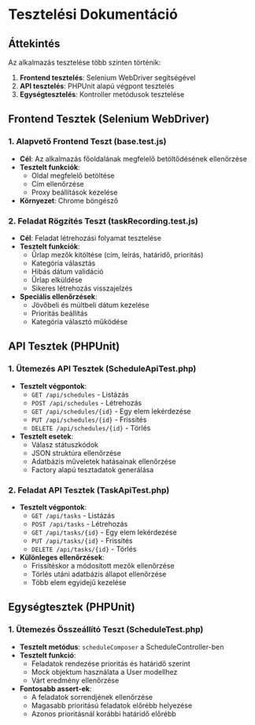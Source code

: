 # Tesztelési Dokumentáció

## Áttekintés

Az alkalmazás tesztelése több szinten történik:

1. **Frontend tesztelés**: Selenium WebDriver segítségével
2. **API tesztelés**: PHPUnit alapú végpont tesztelés
3. **Egységtesztelés**: Kontroller metódusok tesztelése

## Frontend Tesztek (Selenium WebDriver)

### 1. Alapvető Frontend Teszt (base.test.js)

- **Cél**: Az alkalmazás főoldalának megfelelő betöltődésének ellenőrzése
- **Tesztelt funkciók**:
    - Oldal megfelelő betöltése
    - Cím ellenőrzése
    - Proxy beállítások kezelése
- **Környezet**: Chrome böngésző

### 2. Feladat Rögzítés Teszt (taskRecording.test.js)

- **Cél**: Feladat létrehozási folyamat tesztelése
- **Tesztelt funkciók**:
    - Űrlap mezők kitöltése (cím, leírás, határidő, prioritás)
    - Kategória választás
    - Hibás dátum validáció
    - Űrlap elküldése
    - Sikeres létrehozás visszajelzés
- **Speciális ellenőrzések**:
    - Jövőbeli és múltbeli dátum kezelése
    - Prioritás beállítás
    - Kategória választó működése

## API Tesztek (PHPUnit)

### 1. Ütemezés API Tesztek (ScheduleApiTest.php)

- **Tesztelt végpontok**:
    - `GET /api/schedules` - Listázás
    - `POST /api/schedules` - Létrehozás
    - `GET /api/schedules/{id}` - Egy elem lekérdezése
    - `PUT /api/schedules/{id}` - Frissítés
    - `DELETE /api/schedules/{id}` - Törlés
- **Tesztelt esetek**:
    - Válasz státuszkódok
    - JSON struktúra ellenőrzése
    - Adatbázis műveletek hatásainak ellenőrzése
    - Factory alapú tesztadatok generálása

### 2. Feladat API Tesztek (TaskApiTest.php)

- **Tesztelt végpontok**:
    - `GET /api/tasks` - Listázás
    - `POST /api/tasks` - Létrehozás
    - `GET /api/tasks/{id}` - Egy elem lekérdezése
    - `PUT /api/tasks/{id}` - Frissítés
    - `DELETE /api/tasks/{id}` - Törlés
- **Különleges ellenőrzések**:
    - Frissítéskor a módosított mezők ellenőrzése
    - Törlés utáni adatbázis állapot ellenőrzése
    - Több elem egyidejű kezelése

## Egységtesztek (PHPUnit)

### 1. Ütemezés Összeállító Teszt (ScheduleTest.php)

- **Tesztelt metódus**: `scheduleComposer` a ScheduleController-ben
- **Tesztelt funkció**:
    - Feladatok rendezése prioritás és határidő szerint
    - Mock objektum használata a User modellhez
    - Várt eredmény ellenőrzése
- **Fontosabb assert-ek**:
    - A feladatok sorrendjének ellenőrzése
    - Magasabb prioritású feladatok előrébb helyezése
    - Azonos prioritásnál korábbi határidő előrébb
